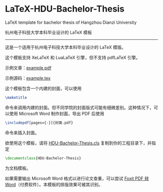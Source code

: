 # LaTeX-HDU-Bachelor-Thesis

LaTeX template for bachelor thesis of Hangzhou Dianzi University

杭州电子科技大学本科毕业设计的 LaTeX 模板

---

这是一个适用于杭州电子科技大学本科毕业设计的 LaTeX 模版。

这个模板支持 XeLaTeX 和 LuaLaTeX 引擎，但不支持 pdfLaTeX 引擎。

示例文章：[example.pdf](example.pdf)

示例源码：[example.tex](example.pdf)

这个模板包含一个内建的封面，可以使用
```tex
\maketitle
```
命令来调用内建的封面。但不同学院的封面版式可能有细微差别。这种情况下，可以使用 Microsoft Word 制作封面，导出 PDF 后使用
```tex
\includepdf[pages={-}]{封面.pdf}
```
命令来插入封面。

欲使用这个模板，请将 [HDU-Bachelor-Thesis.cls](HDU-Bachelor-Thesis.cls) 复制到你的工程目录下，并指定
```tex
\documentclass{HDU-Bachelor-Thesis}
```
为文档模板。

如果需要输出 Microsoft Word 格式以进行论文查重，可以尝试 [Foxit PDF 转 Word](http://pdf2word.pdf365.cn/)（付费软件）。本模板的排版效果可被其识别。
